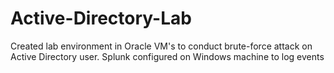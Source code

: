 # Active-Directory-Lab
Created lab environment in Oracle VM's to conduct brute-force attack on Active Directory user. Splunk configured on Windows machine to log events
